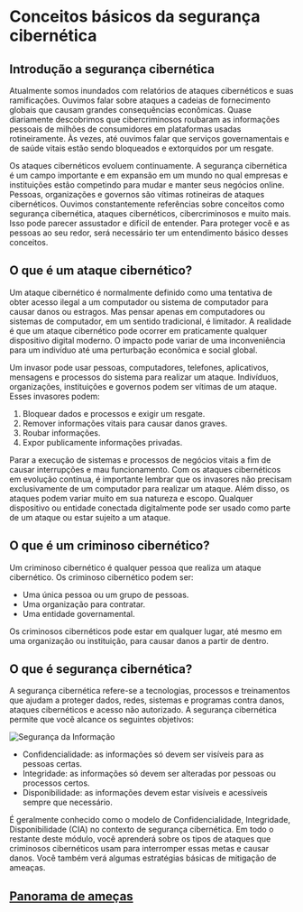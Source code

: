 # Conceitos básicos da segurança cibernética 

## Introdução a segurança cibernética

Atualmente somos inundados com relatórios de ataques cibernéticos e suas ramificações. Ouvimos falar sobre ataques a cadeias de fornecimento globais que causam grandes consequências econômicas. Quase diariamente descobrimos que cibercriminosos roubaram as informações pessoais de milhões de consumidores em plataformas usadas rotineiramente. Às vezes, até ouvimos falar que serviços governamentais e de saúde vitais estão sendo bloqueados e extorquidos por um resgate.

Os ataques cibernéticos evoluem continuamente. A segurança cibernética é um campo importante e em expansão em um mundo no qual empresas e instituições estão competindo para mudar e manter seus negócios online. Pessoas, organizações e governos são vítimas rotineiras de ataques cibernéticos. Ouvimos constantemente referências sobre conceitos como segurança cibernética, ataques cibernéticos, cibercriminosos e muito mais. Isso pode parecer assustador e difícil de entender. Para proteger você e as pessoas ao seu redor, será necessário ter um entendimento básico desses conceitos.

## O que é um ataque cibernético?

Um ataque cibernético é normalmente definido como uma tentativa de obter acesso ilegal a um computador ou sistema de computador para causar danos ou estragos. Mas pensar apenas em computadores ou sistemas de computador, em um sentido tradicional, é limitador. A realidade é que um ataque cibernético pode ocorrer em praticamente qualquer dispositivo digital moderno. O impacto pode variar de uma inconveniência para um indivíduo até uma perturbação econômica e social global.

Um invasor pode usar pessoas, computadores, telefones, aplicativos, mensagens e processos do sistema para realizar um ataque. Indivíduos, organizações, instituições e governos podem ser vítimas de um ataque. Esses invasores podem:

1. Bloquear dados e processos e exigir um resgate.
2. Remover informações vitais para causar danos graves.
3. Roubar informações.
4. Expor publicamente informações privadas.

Parar a execução de sistemas e processos de negócios vitais a fim de causar interrupções e mau funcionamento.
Com os ataques cibernéticos em evolução contínua, é importante lembrar que os invasores não precisam exclusivamente de um computador para realizar um ataque. Além disso, os ataques podem variar muito em sua natureza e escopo. Qualquer dispositivo ou entidade conectada digitalmente pode ser usado como parte de um ataque ou estar sujeito a um ataque.

## O que é um criminoso cibernético?

Um criminoso cibernético é qualquer pessoa que realiza um ataque cibernético. Os criminoso cibernético podem ser:

* Uma única pessoa ou um grupo de pessoas.
* Uma organização para contratar.
* Uma entidade governamental.

Os criminosos cibernéticos pode estar em qualquer lugar, até mesmo em uma organização ou instituição, para causar danos a partir de dentro.

## O que é segurança cibernética?

A segurança cibernética refere-se a tecnologias, processos e treinamentos que ajudam a proteger dados, redes, sistemas e programas contra danos, ataques cibernéticos e acesso não autorizado. A segurança cibernética permite que você alcance os seguintes objetivos:

![Segurança da Informação](https://learn.microsoft.com/pt-br/training/wwl-sci/describe-basic-cybersecurity-threats-attacks-mitigations/media/confidentiality-integrity-availability-triangle.png)

* Confidencialidade: as informações só devem ser visíveis para as pessoas certas.
* Integridade: as informações só devem ser alteradas por pessoas ou processos certos.
* Disponibilidade: as informações devem estar visíveis e acessíveis sempre que necessário.

É geralmente conhecido como o modelo de Confidencialidade, Integridade, Disponibilidade (CIA) no contexto de segurança cibernética. Em todo o restante deste módulo, você aprenderá sobre os tipos de ataques que criminosos cibernéticos usam para interromper essas metas e causar danos. Você também verá algumas estratégias básicas de mitigação de ameaças.

## [Panorama de ameças](seguranca/ameacas.md)